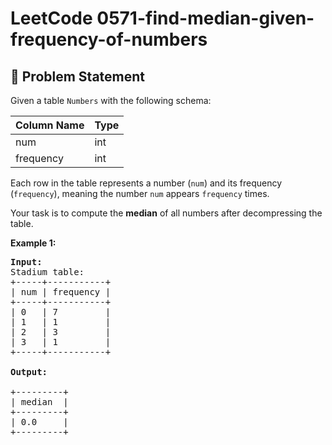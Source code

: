 # LeetCode 0571-find-median-given-frequency-of-numbers

## 📝 Problem Statement

Given a table `Numbers` with the following schema:

| Column Name | Type    |
|-------------|---------|
| num         | int     |
| frequency   | int     |

Each row in the table represents a number (`num`) and its frequency (`frequency`), meaning the number `num` appears `frequency` times.

Your task is to compute the **median** of all numbers after decompressing the table.

<p><strong class="example">Example 1:</strong></p>

<pre>
<strong>Input:</strong> 
Stadium table:
+-----+-----------+
| num | frequency |
+-----+-----------+
| 0   | 7         |
| 1   | 1         |
| 2   | 3         |
| 3   | 1         |
+-----+-----------+

<strong>Output:</strong> 

+---------+
| median  |
+---------+
| 0.0     |
+---------+ 
